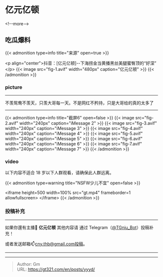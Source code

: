 # 亿元亿顿

&lt;!--more--&gt;

## 吃瓜爆料

{{&lt; admonition type=info title=&#34;来源&#34; open=true &gt;}}

&lt;p align=&#34;center&#34;&gt;抖音：[亿元亿顿]--下海捞金当黄播黑丝美腿蜜臀顶的“好深” &lt;/p&gt;
{{&lt; image src=&#34;fig-1.avif&#34; width=&#34;480px&#34; caption=&#34;亿元亿顿&#34; &gt;}}
{{&lt; /admonition &gt;}}
### picture
***
不羡鸳鸯不羡天，只羡大哥每一天。不是网红不矜持，只是大哥给的真的太多了
***

{{&lt; admonition type=info title=&#34;截屏6&#34; open=false &gt;}}
{{&lt; image src=&#34;fig-2.avif&#34; width=&#34;240px&#34; caption=&#34;iMessage 2&#34; &gt;}}
{{&lt; image src=&#34;fig-3.avif&#34; width=&#34;240px&#34; caption=&#34;iMessage 3&#34; &gt;}}
{{&lt; image src=&#34;fig-4.avif&#34; width=&#34;240px&#34; caption=&#34;iMessage 4&#34; &gt;}}
{{&lt; image src=&#34;fig-5.avif&#34; width=&#34;240px&#34; caption=&#34;iMessage 5&#34; &gt;}}
{{&lt; image src=&#34;fig-6.avif&#34; width=&#34;240px&#34; caption=&#34;iMessage 6&#34; &gt;}}
{{&lt; image src=&#34;fig-7.avif&#34; width=&#34;240px&#34; caption=&#34;iMessage 7&#34; &gt;}}
{{&lt; /admonition &gt;}}

### video
以下内容不适合 18 岁以下人群观看，请确保此人群远离。

{{&lt; admonition type=warning title=&#34;NSFW少儿不宜&#34; open=false &gt;}}

&lt;iframe
 height=500 width=100%
 src=&#34;gt.mp4&#34;
 frameborder=1 allowfullscreen&gt;
&lt;/iframe&gt;
{{&lt; /admonition &gt;}}

### 投稿补充
***
如果你還有主播🧐 **亿元亿顿** 其他内容请
通过 Telegram（[@TGniu_Bot](https://t.me/TGniu_Bot)）投稿补充！


或者发送邮箱📫cny.thb@gmail.com投稿。

***

---

> Author: Gm  
> URL: https://gt321.com/en/posts/yyyd/  


